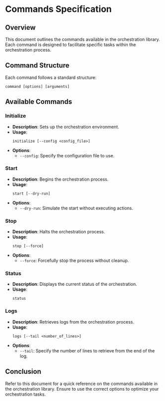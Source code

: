 # Commands Specification

## Overview
This document outlines the commands available in the orchestration library. Each command is designed to facilitate specific tasks within the orchestration process.

## Command Structure
Each command follows a standard structure:
```
command [options] [arguments]
```

## Available Commands

### Initialize
- **Description**: Sets up the orchestration environment.
- **Usage**: 
  ```
  initialize [--config <config_file>]
  ```
- **Options**:
  - `--config`: Specify the configuration file to use.

### Start
- **Description**: Begins the orchestration process.
- **Usage**: 
  ```
  start [--dry-run]
  ```
- **Options**:
  - `--dry-run`: Simulate the start without executing actions.

### Stop
- **Description**: Halts the orchestration process.
- **Usage**: 
  ```
  stop [--force]
  ```
- **Options**:
  - `--force`: Forcefully stop the process without cleanup.

### Status
- **Description**: Displays the current status of the orchestration.
- **Usage**: 
  ```
  status
  ```

### Logs
- **Description**: Retrieves logs from the orchestration process.
- **Usage**: 
  ```
  logs [--tail <number_of_lines>]
  ```
- **Options**:
  - `--tail`: Specify the number of lines to retrieve from the end of the log.

## Conclusion
Refer to this document for a quick reference on the commands available in the orchestration library. Ensure to use the correct options to optimize your orchestration tasks.
